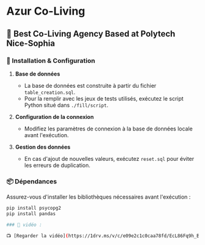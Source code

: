 # Azur Co-Living  

## 🏡 Best Co-Living Agency Based at Polytech Nice-Sophia  

### 📌 Installation & Configuration  

1. **Base de données**  
   - La base de données est construite à partir du fichier `table_creation.sql`.  
   - Pour la remplir avec les jeux de tests utilisés, exécutez le script Python situé dans `./fill/script`.  

2. **Configuration de la connexion**  
   - Modifiez les paramètres de connexion à la base de données locale avant l'exécution.  

3. **Gestion des données**  
   - En cas d'ajout de nouvelles valeurs, exécutez `reset.sql` pour éviter les erreurs de duplication.  

### 📦 Dépendances  

Assurez-vous d'installer les bibliothèques nécessaires avant l'exécution :  

```bash
pip install psycopg2
pip install pandas

### 🎥 vidéo :

📺 [Regarder la vidéo](https://1drv.ms/v/c/e09e2c1c0caa78fd/EcL86Fq9h_BOtR5262YaeAABMW3nSJPn5QgvFRLb-3w5Rg)  
